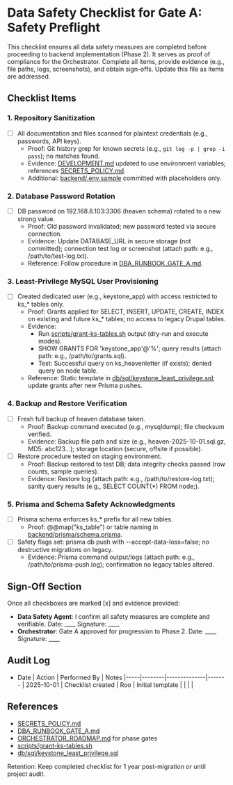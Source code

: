 # Data Safety Checklist for Gate A: Safety Preflight

This checklist ensures all data safety measures are completed before proceeding to backend implementation (Phase 2). It serves as proof of compliance for the Orchestrator. Complete all items, provide evidence (e.g., file paths, logs, screenshots), and obtain sign-offs. Update this file as items are addressed.

## Checklist Items

### 1. Repository Sanitization
- [ ] All documentation and files scanned for plaintext credentials (e.g., passwords, API keys).
  - Proof: Git history grep for known secrets (e.g., `git log -p | grep -i pass`); no matches found.
  - Evidence: [DEVELOPMENT.md](heavenletters-next-stack/docs/DEVELOPMENT.md) updated to use environment variables; references [SECRETS_POLICY.md](heavenletters-next-stack/docs/SECRETS_POLICY.md).
  - Additional: [backend/.env.sample](heavenletters-next-stack/backend/.env.sample) committed with placeholders only.

### 2. Database Password Rotation
- [ ] DB password on 192.168.8.103:3306 (heaven schema) rotated to a new strong value.
  - Proof: Old password invalidated; new password tested via secure connection.
  - Evidence: Update DATABASE_URL in secure storage (not committed); connection test log or screenshot (attach path: e.g., /path/to/test-log.txt).
  - Reference: Follow procedure in [DBA_RUNBOOK_GATE_A.md](heavenletters-next-stack/docs/DBA_RUNBOOK_GATE_A.md).

### 3. Least-Privilege MySQL User Provisioning
- [ ] Created dedicated user (e.g., keystone_app) with access restricted to ks_* tables only.
  - Proof: Grants applied for SELECT, INSERT, UPDATE, CREATE, INDEX on existing and future ks_* tables; no access to legacy Drupal tables.
  - Evidence: 
    - Run [scripts/grant-ks-tables.sh](heavenletters-next-stack/scripts/grant-ks-tables.sh) output (dry-run and execute modes).
    - SHOW GRANTS FOR 'keystone_app'@'%'; query results (attach path: e.g., /path/to/grants.sql).
    - Test: Successful query on ks_heavenletter (if exists); denied query on node table.
  - Reference: Static template in [db/sql/keystone_least_privilege.sql](heavenletters-next-stack/db/sql/keystone_least_privilege.sql); update grants after new Prisma pushes.

### 4. Backup and Restore Verification
- [ ] Fresh full backup of heaven database taken.
  - Proof: Backup command executed (e.g., mysqldump); file checksum verified.
  - Evidence: Backup file path and size (e.g., heaven-2025-10-01.sql.gz, MD5: abc123...); storage location (secure, offsite if possible).
- [ ] Restore procedure tested on staging environment.
  - Proof: Backup restored to test DB; data integrity checks passed (row counts, sample queries).
  - Evidence: Restore log (attach path: e.g., /path/to/restore-log.txt); sanity query results (e.g., SELECT COUNT(*) FROM node;).

### 5. Prisma and Schema Safety Acknowledgments
- [ ] Prisma schema enforces ks_* prefix for all new tables.
  - Proof: @@map("ks_table") or table naming in [backend/prisma/schema.prisma](heavenletters-next-stack/backend/prisma/schema.prisma).
- [ ] Safety flags set: prisma db push with --accept-data-loss=false; no destructive migrations on legacy.
  - Evidence: Prisma command output/logs (attach path: e.g., /path/to/prisma-push.log); confirmation no legacy tables altered.

## Sign-Off Section
Once all checkboxes are marked [x] and evidence provided:

- **Data Safety Agent**: I confirm all safety measures are complete and verifiable. Date: ____ Signature: ____
- **Orchestrator**: Gate A approved for progression to Phase 2. Date: ____ Signature: ____

## Audit Log
- Date | Action | Performed By | Notes
|-----|--------|--------------|-------
| 2025-10-01 | Checklist created | Roo | Initial template
|     |        |              | 

## References
- [SECRETS_POLICY.md](heavenletters-next-stack/docs/SECRETS_POLICY.md)
- [DBA_RUNBOOK_GATE_A.md](heavenletters-next-stack/docs/DBA_RUNBOOK_GATE_A.md)
- [ORCHESTRATOR_ROADMAP.md](heavenletters-next-stack/docs/ORCHESTRATOR_ROADMAP.md) for phase gates
- [scripts/grant-ks-tables.sh](heavenletters-next-stack/scripts/grant-ks-tables.sh)
- [db/sql/keystone_least_privilege.sql](heavenletters-next-stack/db/sql/keystone_least_privilege.sql)

Retention: Keep completed checklist for 1 year post-migration or until project audit.